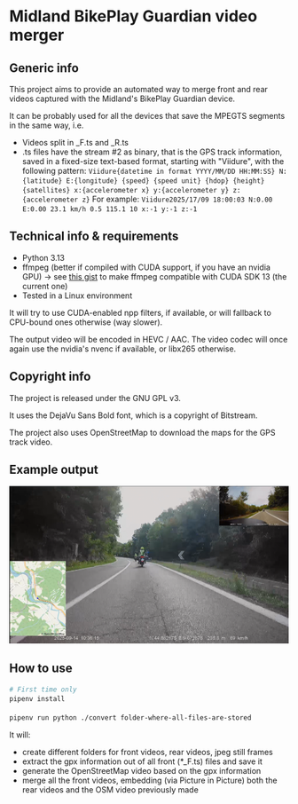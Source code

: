 # Midland BikePlay Guardian video merger

## Generic info

This project aims to provide an automated way to merge front and rear videos captured with the Midland's BikePlay Guardian device.

It can be probably used for all the devices that save the MPEGTS segments in the same way, i.e.

- Videos split in _F.ts and _R.ts
- .ts files have the stream #2 as binary, that is the GPS track information, saved in a fixed-size text-based format, starting with "Viidure", with the following pattern:
    ```Viidure{datetime in format YYYY/MM/DD HH:MM:SS} N:{latitude} E:{longitude} {speed} {speed unit} {hdop} {height} {satellites} x:{accelerometer x} y:{accelerometer y} z:{accelerometer z}```
    For example:
    ```Viidure2025/17/09 18:00:03 N:0.00 E:0.00 23.1 km/h 0.5 115.1 10 x:-1 y:-1 z:-1```

## Technical info & requirements

- Python 3.13
- ffmpeg (better if compiled with CUDA support, if you have an nvidia GPU) -> see [this gist](https://gist.github.com/elegos/7d9349a417e6a135c97884d0d4f65230) to make ffmpeg compatible with CUDA SDK 13 (the current one)
- Tested in a Linux environment

It will try to use CUDA-enabled npp filters, if available, or will fallback to CPU-bound ones otherwise (way slower).

The output video will be encoded in HEVC / AAC. The video codec will once again use the nvidia's nvenc if available, or libx265 otherwise.

## Copyright info

The project is released under the GNU GPL v3.

It uses the DejaVu Sans Bold font, which is a copyright of Bitstream.

The project also uses OpenStreetMap to download the maps for the GPS track video.

## Example output

![Example frame](./docs/example_frame.png)

## How to use

```bash
# First time only
pipenv install

pipenv run python ./convert folder-where-all-files-are-stored
```

It will:
- create different folders for front videos, rear videos, jpeg still frames
- extract the gpx information out of all front (*_F.ts) files and save it
- generate the OpenStreetMap video based on the gpx information
- merge all the front videos, embedding (via Picture in Picture) both the rear videos and the OSM video previously made